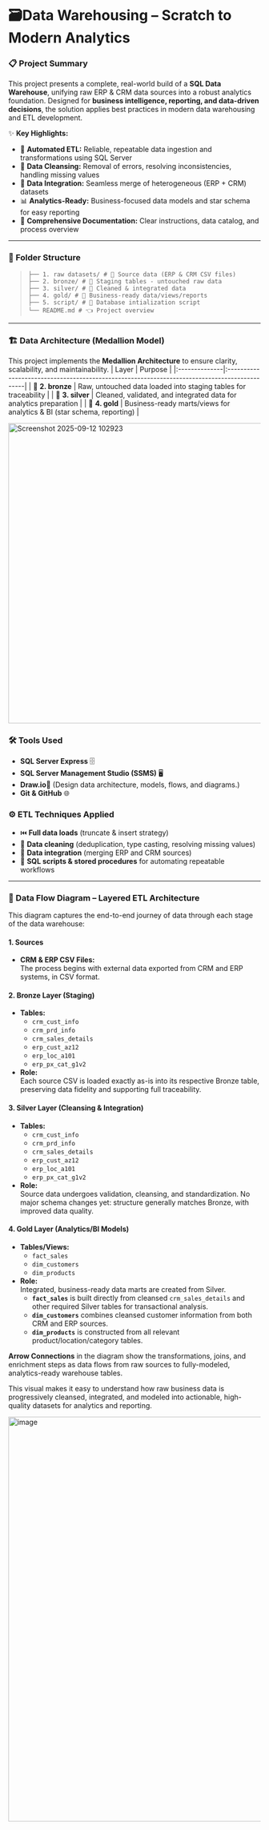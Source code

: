# 🗃️Data Warehousing – Scratch to Modern Analytics

### 📋 Project Summary

This project presents a complete, real-world build of a **SQL Data Warehouse**, unifying raw ERP & CRM data sources into a robust analytics foundation. Designed for **business intelligence, reporting, and data-driven decisions**, the solution applies best practices in modern data warehousing and ETL development.

✨ **Key Highlights:**
- 🔄 **Automated ETL:** Reliable, repeatable data ingestion and transformations using SQL Server
- 🧹 **Data Cleansing:** Removal of errors, resolving inconsistencies, handling missing values
- 🔗 **Data Integration:** Seamless merge of heterogeneous (ERP + CRM) datasets
- 📊 **Analytics-Ready:** Business-focused data models and star schema for easy reporting
- 📝 **Comprehensive Documentation:** Clear instructions, data catalog, and process overview

---

### 📂 Folder Structure

> ```
>├── 1. raw datasets/ # 📂 Source data (ERP & CRM CSV files)
>├── 2. bronze/ # 🥉 Staging tables - untouched raw data
>├── 3. silver/ # 🥈 Cleaned & integrated data
>├── 4. gold/ # 🥇 Business-ready data/views/reports
>├── 5. script/ # 📂 Database intialization script
>└── README.md # 👈 Project overview
> ```

---

### 🏗️ Data Architecture (Medallion Model)

This project implements the **Medallion Architecture** to ensure clarity, scalability, and maintainability. 
| Layer         | Purpose                                                                                       |
|:--------------|:---------------------------------------------------------------------------------------------| 
| 🥉 **2. bronze**   | Raw, untouched data loaded into staging tables for traceability                          |
| 🥈 **3. silver**   | Cleaned, validated, and integrated data for analytics preparation                        |
| 🥇 **4. gold**     | Business-ready marts/views for analytics & BI (star schema, reporting)                   |

<img width="1000" height="600" alt="Screenshot 2025-09-12 102923" src="https://github.com/user-attachments/assets/6d16d9ff-a263-4f38-a475-59d42c7cdd30" />


### 🛠️ Tools Used
- **SQL Server Express** 🗄️
- **SQL Server Management Studio (SSMS)** 🖥️
- **Draw.io**📝 (Design data architecture, models, flows, and diagrams.)
- **Git & GitHub** 🌐

### ⚙️ ETL Techniques Applied
- ⏮️ **Full data loads** (truncate & insert strategy)
- 🧽 **Data cleaning** (deduplication, type casting, resolving missing values)
- 🔁 **Data integration** (merging ERP and CRM sources)
- 🤖 **SQL scripts & stored procedures** for automating repeatable workflows

---

### 🔄 Data Flow Diagram – Layered ETL Architecture

This diagram captures the end-to-end journey of data through each stage of the data warehouse:

#### 1. Sources

- **CRM & ERP CSV Files:**  
  The process begins with external data exported from CRM and ERP systems, in CSV format.

#### 2. Bronze Layer (Staging)

- **Tables:**  
  - `crm_cust_info`  
  - `crm_prd_info`  
  - `crm_sales_details`  
  - `erp_cust_az12`  
  - `erp_loc_a101`  
  - `erp_px_cat_g1v2`
- **Role:**  
  Each source CSV is loaded exactly as-is into its respective Bronze table, preserving data fidelity and supporting full traceability.

#### 3. Silver Layer (Cleansing & Integration)

- **Tables:**  
  - `crm_cust_info`  
  - `crm_prd_info`  
  - `crm_sales_details`  
  - `erp_cust_az12`  
  - `erp_loc_a101`  
  - `erp_px_cat_g1v2`
- **Role:**  
  Source data undergoes validation, cleansing, and standardization. No major schema changes yet: structure generally matches Bronze, with improved data quality.

#### 4. Gold Layer (Analytics/BI Models)

- **Tables/Views:**  
  - `fact_sales`  
  - `dim_customers`  
  - `dim_products`
- **Role:**  
  Integrated, business-ready data marts are created from Silver.  
  - **`fact_sales`** is built directly from cleansed `crm_sales_details` and other required Silver tables for transactional analysis.
  - **`dim_customers`** combines cleansed customer information from both CRM and ERP sources.
  - **`dim_products`** is constructed from all relevant product/location/category tables.

**Arrow Connections** in the diagram show the transformations, joins, and enrichment steps as data flows from raw sources to fully-modeled, analytics-ready warehouse tables.

This visual makes it easy to understand how raw business data is progressively cleansed, integrated, and modeled into actionable, high-quality datasets for analytics and reporting.

<img width="1733" height="809" alt="image" src="https://github.com/user-attachments/assets/c9923b9f-aaa0-4189-8f15-a33bd15a9142" />
